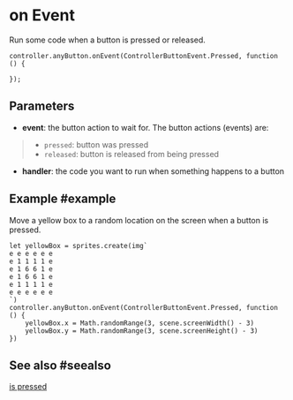 # on Event

Run some code when a button is pressed or released.

```sig
controller.anyButton.onEvent(ControllerButtonEvent.Pressed, function () {

});
```

## Parameters

* **event**: the button action to wait for. The button actions (events) are:
> * ``pressed``: button was pressed
> * ``released``: button is released from being pressed
* **handler**: the code you want to run when something happens to a button

## Example #example

Move a yellow box to a random location on the screen when a button is pressed.

```blocks
let yellowBox = sprites.create(img`
e e e e e e
e 1 1 1 1 e
e 1 6 6 1 e
e 1 6 6 1 e
e 1 1 1 1 e
e e e e e e
`)
controller.anyButton.onEvent(ControllerButtonEvent.Pressed, function () {
    yellowBox.x = Math.randomRange(3, scene.screenWidth() - 3)
    yellowBox.y = Math.randomRange(3, scene.screenHeight() - 3)
})
```

## See also #seealso

[is pressed](/reference/controller/button/is-pressed)
